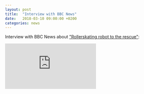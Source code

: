 ```yaml
---
layout: post
title:  "Interview with BBC News"
date:   2018-03-10 09:00:00 +0200
categories: news
---
```

Interview with BBC News about ["Rollerskating robot to the rescue"](https://www.bbc.com/news/av/technology-43335228/rollerskating-robot-to-the-rescue):

<div class="container">
  <iframe src="https://www.bbc.com/news/av/technology-43335228/rollerskating-robot-to-the-rescue"
  frameborder="0" allowfullscreen class="video"></iframe>
</div>
